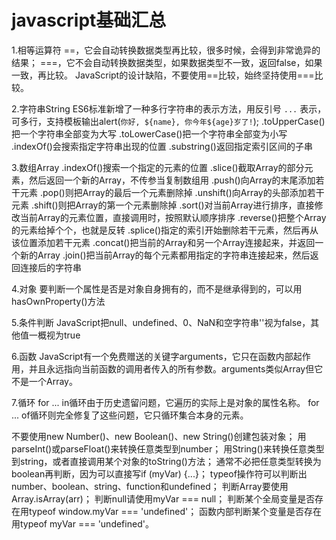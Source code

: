 # javascript基础汇总

1.相等运算符
==，它会自动转换数据类型再比较，很多时候，会得到非常诡异的结果；
===，它不会自动转换数据类型，如果数据类型不一致，返回false，如果一致，再比较。
JavaScript的设计缺陷，不要使用==比较，始终坚持使用===比较。

2.字符串String
ES6标准新增了一种多行字符串的表示方法，用反引号 ` ... ` 表示，可多行，支持模板输出alert(`你好, ${name}, 你今年${age}岁了!`);
.toUpperCase()把一个字符串全部变为大写
.toLowerCase()把一个字符串全部变为小写
.indexOf()会搜索指定字符串出现的位置
.substring()返回指定索引区间的子串

3.数组Array
.indexOf()搜索一个指定的元素的位置
.slice()截取Array的部分元素，然后返回一个新的Array，不传参当复制数组用
.push()向Array的末尾添加若干元素
.pop()则把Array的最后一个元素删除掉
.unshift()向Array的头部添加若干元素
.shift()则把Array的第一个元素删除掉
.sort()对当前Array进行排序，直接修改当前Array的元素位置，直接调用时，按照默认顺序排序
.reverse()把整个Array的元素给掉个个，也就是反转
.splice()指定的索引开始删除若干元素，然后再从该位置添加若干元素
.concat()把当前的Array和另一个Array连接起来，并返回一个新的Array
.join()把当前Array的每个元素都用指定的字符串连接起来，然后返回连接后的字符串

4.对象
要判断一个属性是否是对象自身拥有的，而不是继承得到的，可以用hasOwnProperty()方法

5.条件判断
JavaScript把null、undefined、0、NaN和空字符串''视为false，其他值一概视为true

6.函数
JavaScript有一个免费赠送的关键字arguments，它只在函数内部起作用，并且永远指向当前函数的调用者传入的所有参数。arguments类似Array但它不是一个Array。

7.循环
for ... in循环由于历史遗留问题，它遍历的实际上是对象的属性名称。
for ... of循环则完全修复了这些问题，它只循环集合本身的元素。

不要使用new Number()、new Boolean()、new String()创建包装对象；
用parseInt()或parseFloat()来转换任意类型到number；
用String()来转换任意类型到string，或者直接调用某个对象的toString()方法；
通常不必把任意类型转换为boolean再判断，因为可以直接写if (myVar) {...}；
typeof操作符可以判断出number、boolean、string、function和undefined；
判断Array要使用Array.isArray(arr)；
判断null请使用myVar === null；
判断某个全局变量是否存在用typeof window.myVar === 'undefined'；
函数内部判断某个变量是否存在用typeof myVar === 'undefined'。
